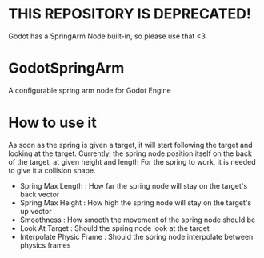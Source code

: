 # THIS REPOSITORY IS DEPRECATED!
Godot has a SpringArm Node built-in, so please use that <3

# GodotSpringArm
A configurable spring arm node for Godot Engine

# How to use it

As soon as the spring is given a target, it will start following the target and looking at the target.
Currently, the spring node position itself on the back of the target, at given height and length
For the spring to work, it is needed to give it a collision shape.

 - Spring Max Length : How far the spring node will stay on the target's back vector
 - Spring Max Height : How high the spring node will stay on the target's up vector
 - Smoothness : How smooth the movement of the spring node should be
 - Look At Target : Should the spring node look at the target
 - Interpolate Physic Frame : Should the spring node interpolate between physics frames
